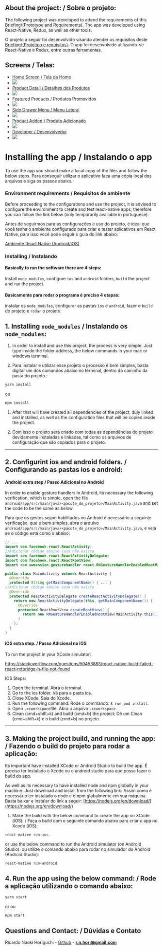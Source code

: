 
## About the project: / Sobre o projeto:

The following project was developed to attend the requirements of this [Briefing/(Prototype and Requirements)](https://github.com/longvision/React-Native-Mobile-Startup-Test/blob/master/Lodjinha/ChallengeREADME.md). The app was developed using React-Native, Redux, as well as other tools.

O projeto a seguir foi desenvolvido visando atender os requisitos deste [Briefing/(Protótipo e requisitos)](https://github.com/longvision/React-Native-Mobile-Startup-Test/blob/master/Lodjinha/ChallengeREADME.md). O app foi desenvolvido utilizando-se React-Native e Redux, entre outras ferramentas.
<!-- GETTING STARTED -->

## Screens / Telas:

- [Home Screen / Tela da Home](https://longvision.s3.amazonaws.com/loj5.png)
- <img src="https://longvision.s3.amazonaws.com/loj5.png">
- [Product Detail / Detalhes dos Produtos](https://longvision.s3.amazonaws.com/loj4.png)
- <img src="https://longvision.s3.amazonaws.com/loj4.png">
- [Featured Products / Produtos Promovidos](https://longvision.s3.amazonaws.com/loj6.png)
- <img src="https://longvision.s3.amazonaws.com/loj6.png">
- [Side Drawer Menu / Menu Lateral](https://longvision.s3.amazonaws.com/loj2.png)
- <img src="https://longvision.s3.amazonaws.com/loj2.png">
- [Product Added / Produto Adicionado](https://longvision.s3.amazonaws.com/loj3.png)
- <img src="https://longvision.s3.amazonaws.com/loj3.png">
- [Developer / Desenvolvedor](https://longvision.s3.amazonaws.com/loj1.png)
- <img src="https://longvision.s3.amazonaws.com/loj1.png">


# Installing the app / Instalando o app

To use the app you should make a local copy of the files and follow the below steps.
Para conseguir utilizar o aplicativo faça uma cópia local dos arquivos e siga os passos abaixo.

### Environment requirements / Requisitos de ambiente

Before proceeding to the configurations and use the project, it is advised to configure the environment to create and test react-native apps, therefore you can follow the link below (only temporarily available in portuguese): 


Antes de seguirmos para as configurações e uso do projeto, é ideal que você tenha o ambiente configurado para criar e testar aplicativos em React Native, para isso você pode seguir o guia do link abaixo:

[Ambiente React Native (Android/iOS)](https://github.com/Rocketseat/ambiente-react-native)


### Installing / Instalando
#### Basically to run the software there are 4 steps:
Install `node_modules`, configure `ios` and `android` folders, `build` the project and `run` the project.

#### Basicamente para rodar o programa é preciso 4 etapas:
instalar os `node_modules`, configurar as pastas `ios` e `android`, fazer o `build` do projeto e `rodar` o projeto.


## 1. Installing `node_modules` / Instalando os `node_modules`:

1. In order to install and use this project, the process is very simple. Just type inside the folder address, the below commands in your mac or windows terminal. 

1. Para instalar e utilizar esse projeto o processo é bem simples, basta digitar um dos comandos abaixo no terminal, dentro do caminho da pasta do projeto.:

```sh
yarn install
```
ou
```sh
npm install
```


1. After that will have created all dependencies of the project, duly linked and installed, as well as the configuration files that will be copied inside the project. 

1. Com isso o projeto será criado com todas as dependências do projeto devidamente instaladas e linkadas, tal como os arquivos de configuração que são copiados para o projeto.

---
## 2. Configurint ios and android folders. / Configurando as pastas ios e android:
#### Android extra step / Passo Adicional no Android

In order to enable gesture handlers in Android, its necessary the following verification, which is simple, open the file 
`android/app/src/main/java/<pacote_do_projeto>/MainActivity.java` and set the code to be the same as below.

Para que os gestos sejam habilitados no Android é necessário a seguinte verificação, que é bem simples, abra o arquivo `android/app/src/main/java/<pacote_do_projeto>/MainActivity.java`, e veja se o código está como o abaixo:

```java
// ...
import com.facebook.react.ReactActivity;
//Adicionar código abaixo caso não exista
import com.facebook.react.ReactActivityDelegate;
import com.facebook.react.ReactRootView;
import com.swmansion.gesturehandler.react.RNGestureHandlerEnabledRootView;
```

```java
public class MainActivity extends ReactActivity {
  @Override
  protected String getMainComponentName() { ... }
//Adicionar código abaixo caso não exista
  @Override
  protected ReactActivityDelegate createReactActivityDelegate() {
    return new ReactActivityDelegate(this, getMainComponentName()) {
      @Override
      protected ReactRootView createRootView() {
        return new RNGestureHandlerEnabledRootView(MainActivity.this);
      }
    };
  }
}
```
#### iOS extra step. / Passo Adicional no iOS

To run the project in your XCode simulator:

https://stackoverflow.com/questions/50453883/react-native-build-failed-react-rctbridge-h-file-not-found


IOS Steps:
1. Open the terminal. Abra o terminal.
2. Go to the ios folder. Vá para a pasta ios.
3. Close XCode. Saia do Xcode.
4. Run the following command: Rode o commando:   ```$ run pod install```.
5. Open `.xcworkspace`file. Abra o arquivo `.xcworkspace`.
6. Clean (cmd+shift+k) and build (cmd+b) the project:  Dê um Clean (cmd+shift+k) e o build (cmd+b) no projeto.

---
## 3. Making the project build, and running the app: / Fazendo o build do projeto para rodar a aplicação:

Its important have installed XCode or Android Studio to build the app.
É preciso ter instalado o Xcode ou o android studio para que possa fazer o build do app.

As well as its necessary to have installed node and npm globally in your machine. Just download and install from the following link:
Assim como é necessário ter instalado o node e o npm globalmente em sua máquina. Basta baixar e instalar do link a seguir:
[https://nodejs.org/en/download/](https://nodejs.org/en/download/)

1. Make the build with the below command to create the app on XCode (iOS): / Faça o build com o seguinte comando abaixo para criar o app no Xcode (iOS):

```sh
react-native run-ios
```
or use the below command to run the Android simulator (on Android Studio):
ou utilize o comando abaixo para rodar no simulador do Android (Android Studio):

```sh
react-native run-android
```
## 4. Run the app using the below command: / Rode a aplicação utilizando o comando abaixo:

```sh
yarn start
```
or
ou 

```sh
npm start
```
## Questions and Contact: / Dúvidas e Contato

Ricardo Naoki Horiguchi - [Github](https://github.com/longvision) - **r.n.hori@gmail.com**
